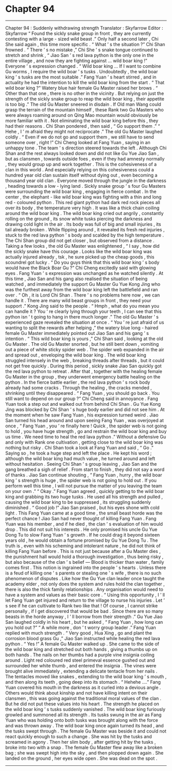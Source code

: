 
# Chapter 94


---

Chapter 94 : Suddenly withdrawing strength
Translator :
Skyfarrow
Editor :
Skyfarrow
“ Found the sickly snake group in front , they are currently contesting with a large - sized wild beast .” Only half a second later , Chi She said again , this time more specific .
“ What ’ s the situation ?” Chi Shan frowned .
“ There ’ s no mistake ,” Chi She ’ s snake tongue continued to stretch and shrink , “ Jiao San ’ s red lava python is the only one in the entire village , and now they are fighting against … wild boar king !”
Everyone ’ s expression changed .
“ Wild boar king … If I want to combine Gu worms , I require the wild boar ’ s tusks . Undoubtedly , the wild boar king ’ s tusks are the most suitable .” Fang Yuan ’ s heart stirred , and in actuality he had the intention to kill the wild boar king from the start .
“ That wild boar king ?” Watery blue hair female Gu Master raised her brows .
“ Other than that one , there is no other in the vicinity . But relying on just the strength of the sickly snake group to reap the wild boar king , their appetite is too big .” The old Gu Master sneered in disdain .
If Old man Wang could grasp the terrain of the mountain himself , these Rank two Gu Masters who were always roaming around on Qing Mao mountain would obviously be more familiar with it . Not eliminating the wild boar king before this , they had their reasons .
Chi Shan pondered , then said , “ Go support them .”
“ Hehe , I ’ m afraid they might not reciprocate .” The old Gu Master laughed coldly .
“ Even if we do not go and support them , we still have to send someone over , right !” Chi Cheng looked at Fang Yuan , saying in an unhappy tone .
The team ’ s direction steered towards the left .
Although Chi Shan and the rest always looked down and did not like Gu Yue Jiao San , but as clansmen , towards outside foes , even if they had amnesty normally , they would group up and work together .
This is the cohesiveness of a clan in this world .
And especially relying on this cohesiveness could a hundred year old clan sustain itself without dying out , even becoming a thousand year old clan .
Everyone moved through the jungle in the darkness , heading towards a low - lying land .
Sickly snake group ’ s four Gu Masters were surrounding the wild boar king , engaging in fierce combat .
In the center , the elephant - like wild boar king was fighting with a thin and long red - coloured python .
This red giant python had dark red rock pieces all over its body , the temperature very high . It was like a thick chain coiling around the wild boar king .
The wild boar king cried out angrily , constantly rolling on the ground , its snow white tusks piercing the darkness and drawing cold light in the air .
Its body was full of big and small injuries , its tail already broken . While flipping around , it revealed its fresh red injuries , stuck to the red lava python ’ s body and scalded by the high temperature .
The Chi Shan group did not get closer , but observed from a distance .
Taking a few looks , the old Gu Master was enlightened , “ I say , how did the sickly snake have this courage . Looks like the wild boar king was actually injured already , tsk , he sure picked up the cheap goods , this scoundrel got lucky .
“ Do you guys think that this wild boar king ’ s body would have the Black Boar Gu ?” Chi Cheng excitedly said with glowing eyes .
Fang Yuan ’ s expression was unchanged as he watched silently .
At this time , Jiao San and his gang also realised the situation of being watched , and immediately the support Gu Master Gu Yue Kong Jing who was the furthest away from the wild boar king left the battlefield and ran over .
“ Oh , it is Lord Chi Shan . There ’ s no problems here now , we can handle it . There are many wild beast groups in front , they need your support .” Kong Jing said to the people .
“ Hmph , what do you mean you can handle it ? You ’ re clearly lying through your teeth , I can see that this python isn ’ t going to hang in there much longer .” The old Gu Master ’ s experienced gaze revealed the situation at once .
“ You ’ re just afraid of us wanting to split the rewards after helping ,” the watery blue long - haired female Gu Master immediately pointed out Jiao San and his gang ’ s intention .
“ This wild boar king is yours ,” Chi Shan said , looking at the old Gu Master .
The old Gu Master snorted , but he still bent down , vomiting out a piece of white sticky spider web .
The spider web expanded in the air and spread out , enveloping the wild boar king .
The wild boar king struggled intensely in the web , breaking threads after threads , but it could not get free quickly .
During this period , sickly snake Jiao San quickly got the red lava python to retreat . After that , together with the healing female Gu Master in the group , they underwent emergency battle healing on the python .
In the fierce battle earlier , the red lava python ’ s rock body already had some cracks . Through the healing , the cracks mended , shrinking until they disappeared .
“ Fang Yuan , you should go back . You still want to depend on our group ?” Chi Cheng said in annoyance .
Fang Yuan took a step out and walked out from behind Chi Shan .
Gu Yue Kong Jing was blocked by Chi Shan ’ s huge body earlier and did not see him . At the moment when he saw Fang Yuan , his expression turned weird .
Jiao San turned his head around and upon seeing Fang Yuan , was overjoyed at once , “ Fang Yuan , you ’ re finally here ! Quick , the spider web is not going to hold , you have huge strength , go and restrain the wild boar king and buy us time . We need time to heal the red lava python .”
Without a defensive Gu and only with Rank one cultivation , getting close to the wild boar king was nothing but risky .
Chi Shan took a look at Fang Yuan and said , “ Go .”
Saying so , he took a huge step and left the place .
He kept his word ; although the wild boar king had much value , he turned around and left without hesitation .
Seeing Chi Shan ’ s group leaving , Jiao San and the gang breathed a sigh of relief . From start to finish , they did not say a word of thanks .
Jiao San continue shouting , “ Fang Yuan , hurry , the wild boar king ’ s strength is huge , the spider web is not going to hold out . If you perform well this time , I will not pursue the matter of you leaving the team on your own .”
“ Okay .” Fang Yuan agreed , quickly getting to the wild boar king and grabbing its two huge tusks .
He used all his strength and pulled , causing the wild boar king to be suppressed , its struggling suddenly diminished .
“ Good job !” Jiao San praised , but his eyes shone with cold light .
This Fang Yuan came at a good time , the small beast horde was the perfect chance !
Jiao San had never thought of killing Fang Yuan . Fang Yuan was his member , and if he died , the clan ’ s evaluation of him would drop . This did not suit his interests .
He only promised his uncle Gu Yue Dong Tu to slow Fang Yuan ’ s growth . If he could drag it beyond sixteen years old , he would obtain a fortune promised by Gu Yue Dong Tu .
The truth is , even with his scheming and intolerant nature , he did not think of killing Fang Yuan before . This is not just because after a Gu Master dies , the punishment hall would hold a thorough investigation , thus being risky , but also because of the clan ’ s belief — Blood is thicker than water , family comes first . This notion is ingrained into the people ’ s hearts . Unless there is a feud of killing one ’ s parents or stealing one ’ s wife , there is no such phenomenon of disputes .
Like how the Gu Yue clan leader once taught the academy elder , not only does the system and rules hold the clan together , there is also the thick family relationships .
Any organisation would need to have a system and values as their basic core .
“ Using this opportunity , I ’ ll let Fang Yuan get injured and return to the village to nurse his injuries . Let ’ s see if he can cultivate to Rank two like that ! Of course , I cannot strike personally , if I get discovered that would be bad . Since there are so many beasts in the horde anyway , I ’ ll borrow from their strength .”
Gu Yue Jiao San laughed coldly in his heart , but he asked , “ Fang Yuan , how long can you hold out ?”
“ A while more , don ’ t worry group leader .” Fang Yuan replied with much strength .
“ Very good , Hua Xing , go and plant the corrosion blood grass Gu ,” Jiao San instructed while healing the red lava python .
“ Yes !” A female Gu Master walked up .
She came to the side of the wild boar king and stretched out both hands , giving a thumbs up on both hands . The nails on her thumbs had a purple vine insignia coiling around .
Light red coloured red steel primeval essence gushed out and surrounded her white thumb , and entered the insignia .
The vines were brought alive immediately , extending a delicate tentacle from her nails .
The tentacles moved like snakes , extending to the wild boar king ’ s mouth , and then along its teeth , going deep into its stomach .
“ Hehehe ….” Fang Yuan covered his mouth in the darkness as it curled into a devious angle .
Others would think about kinship and not have killing intent on their clansmen , this was going against the traditional moral values of the clan . But he did not put these values into his heart .
The strength he placed on the wild boar king ’ s tusks suddenly vanished .
The wild boar king furiously growled and summoned all its strength . Its tusks swung in the air as Fang Yuan who was holding onto both tusks was brought along with the force and was thrown away .
The wild boar king once again turned its head , and the tusks swept through . The female Gu Master was beside it and could not react quickly enough to such a change . She was hit by the tusks and screamed in agony .
Then her slim body , after getting hit by the tusks , broke into two with a snap .
The female Gu Master flew away like a broken bag ; she was swept high into the sky , and then plopped down again .
She landed on the ground , her eyes wide open . She was dead on the spot .

---

